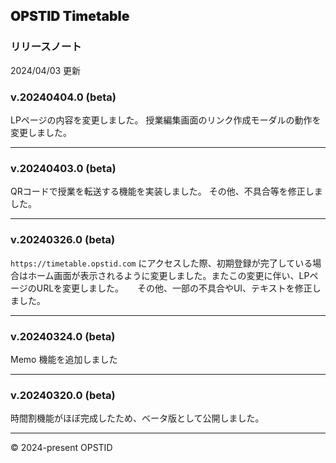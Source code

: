 ## **<span class="timetable-gradient-text" style="font-weight:900">OPSTID Timetable</span>**
### **リリースノート**
2024/04/03 更新

### v.20240404.0 (beta)
LPページの内容を変更しました。
授業編集画面のリンク作成モーダルの動作を変更しました。

---
### v.20240403.0 (beta)
QRコードで授業を転送する機能を実装しました。
その他、不具合等を修正しました。

---
### v.20240326.0 (beta)
`https://timetable.opstid.com` にアクセスした際、初期登録が完了している場合はホーム画面が表示されるように変更しました。またこの変更に伴い、LPページのURLを変更しました。
　
その他、一部の不具合やUI、テキストを修正しました。

---
### v.20240324.0 (beta)
Memo 機能を追加しました

---
### v.20240320.0 (beta)
時間割機能がほぼ完成したため、ベータ版として公開しました。

---

&copy; 2024-present OPSTID